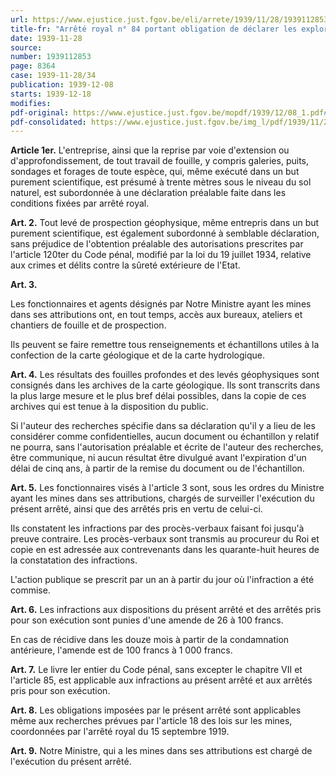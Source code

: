 ```yaml
---
url: https://www.ejustice.just.fgov.be/eli/arrete/1939/11/28/1939112853/justel
title-fr: "Arrêté royal n° 84 portant obligation de déclarer les explorations du sous-sol. (NOTE: Abrogé pour la Région Wallonne par <DRW 2024-03-14/32, art. 21, 003; En vigueur : 01-07-2024>) (NOTE : Consultation des versions antérieures à partir du 12-09-2002 et mise à jour au 19-07-2024)"
date: 1939-11-28
source:
number: 1939112853
page: 8364
case: 1939-11-28/34
publication: 1939-12-08
starts: 1939-12-18
modifies:
pdf-original: https://www.ejustice.just.fgov.be/mopdf/1939/12/08_1.pdf#Page32
pdf-consolidated: https://www.ejustice.just.fgov.be/img_l/pdf/1939/11/28/1939112853_F.pdf
---
```


**Article 1er.** L'entreprise, ainsi que la reprise par voie d'extension ou d'approfondissement, de tout travail de fouille, y compris galeries, puits, sondages et forages de toute espèce, qui, même exécuté dans un but purement scientifique, est présumé à trente mètres sous le niveau du sol naturel, est subordonnée à une déclaration préalable faite dans les conditions fixées par arrêté royal.

**Art. 2.** Tout levé de prospection géophysique, même entrepris dans un but purement scientifique, est également subordonné à semblable déclaration, sans préjudice de l'obtention préalable des autorisations prescrites par l'article 120ter du Code pénal, modifié par la loi du 19 juillet 1934, relative aux crimes et délits contre la sûreté extérieure de l'Etat.

**Art. 3.**

Les fonctionnaires et agents désignés par Notre Ministre ayant les mines dans ses attributions ont, en tout temps, accès aux bureaux, ateliers et chantiers de fouille et de prospection.

Ils peuvent se faire remettre tous renseignements et échantillons utiles à la confection de la carte géologique et de la carte hydrologique.

**Art. 4.** Les résultats des fouilles profondes et des levés géophysiques sont consignés dans les archives de la carte géologique. Ils sont transcrits dans la plus large mesure et le plus bref délai possibles, dans la copie de ces archives qui est tenue à la disposition du public.

Si l'auteur des recherches spécifie dans sa déclaration qu'il y a lieu de les considérer comme confidentielles, aucun document ou échantillon y relatif ne pourra, sans l'autorisation préalable et écrite de l'auteur des recherches, être communique, ni aucun résultat être divulgué avant l'expiration d'un délai de cinq ans, à partir de la remise du document ou de l'échantillon.

**Art. 5.** Les fonctionnaires visés à l'article 3 sont, sous les ordres du Ministre ayant les mines dans ses attributions, chargés de surveiller l'exécution du présent arrêté, ainsi que des arrêtés pris en vertu de celui-ci.

Ils constatent les infractions par des procès-verbaux faisant foi jusqu'à preuve contraire. Les procès-verbaux sont transmis au procureur du Roi et copie en est adressée aux contrevenants dans les quarante-huit heures de la constatation des infractions.

L'action publique se prescrit par un an à partir du jour où l'infraction a été commise.

**Art. 6.** Les infractions aux dispositions du présent arrêté et des arrêtés pris pour son exécution sont punies d'une amende de 26 à 100 francs.

En cas de récidive dans les douze mois à partir de la condamnation antérieure, l'amende est de 100 francs à 1 000 francs.

**Art. 7.** Le livre Ier entier du Code pénal, sans excepter le chapitre VII et l'article 85, est applicable aux infractions au présent arrêté et aux arrêtés pris pour son exécution.

**Art. 8.** Les obligations imposées par le présent arrêté sont applicables même aux recherches prévues par l'article 18 des lois sur les mines, coordonnées par l'arrêté royal du 15 septembre 1919.

**Art. 9.** Notre Ministre, qui a les mines dans ses attributions est chargé de l'exécution du présent arrêté.
